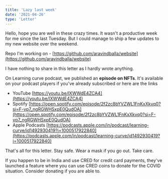 ```yaml
---
title: 'Lazy last week'
date: '2021-04-26'
type: 'Letter'
---
```


Hello, hope you are well in these crazy times. It wasn't a productive week for me since the last Tuesday. But I could manage to ship a few updates to my new website over the weekend.

Repo I'm working on - [https://github.com/aravindballa/website](https://github.com/aravindballa/website)

I have nothing to share in this letter as I hardly wrote anything.

On Learning curve podcast, we published an **episode on NFTs**. It's available on your podcast players if you've already subscribed or here are the links

- YouTube [https://youtu.be/lXWWdE4ZCA4](https://youtu.be/lXWWdE4ZCA4)
- Spotify [https://open.spotify.com/episode/2f2zc8bYVZWL1FnKxXkvq0?si=F-vp7_ngRGWHSxpE0QudOA](https://open.spotify.com/episode/2f2zc8bYVZWL1FnKxXkvq0?si=F-vp7_ngRGWHSxpE0QudOA)
- Apple Podcasts [https://podcasts.apple.com/in/podcast/learning-curve/id1492930419?i=1000517922840](https://podcasts.apple.com/in/podcast/learning-curve/id1492930419?i=1000517922840)

That's all for this letter. Stay safe. Wear a mask if you go out. Take care.

If you happen to be in India and use CRED for credit card payments, they've launched a feature where you can use CRED coins to donate for the COVID situation. Consider donating if you are able to.
